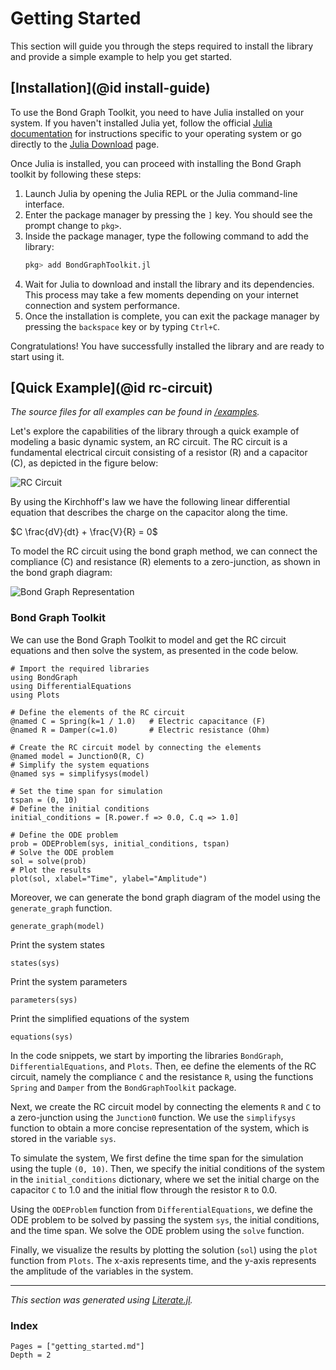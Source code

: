 # Getting Started

This section will guide you through the steps required to install the library and provide a simple example to help you get started.
## [Installation](@id install-guide)

To use the Bond Graph Toolkit, you need to have Julia installed on your system. If you haven't installed Julia yet, follow the official [Julia documentation](https://docs.julialang.org/en/v1/manual/getting-started/) for instructions specific to your operating system or go directly to the [Julia Download](https://julialang.org/downloads/) page.

Once Julia is installed, you can proceed with installing the Bond Graph toolkit by following these steps:

1. Launch Julia by opening the Julia REPL or the Julia command-line interface.
2. Enter the package manager by pressing the `]` key. You should see the prompt change to `pkg>`.
3. Inside the package manager, type the following command to add the library:
   ```julia
   pkg> add BondGraphToolkit.jl
   ```
4. Wait for Julia to download and install the library and its dependencies. This process may take a few moments depending on your internet connection and system performance.
5. Once the installation is complete, you can exit the package manager by pressing the `backspace` key or by typing `Ctrl+C`.

Congratulations! You have successfully installed the library and are ready to start using it.

## [Quick Example](@id rc-circuit)

 *The source files for all examples can be found in [/examples](https://github.com/felipecastrotc/BondGraph.jl/tree/master/examples/).*

Let's explore the capabilities of the library through a quick example of modeling a basic dynamic system, an RC circuit. The RC circuit is a fundamental electrical circuit consisting of a resistor (R) and a capacitor (C), as depicted in the figure below:

![RC Circuit](https://upload.wikimedia.org/wikipedia/commons/thumb/a/a4/Discharging_capacitor.svg/400px-Discharging_capacitor.svg.png)

By using the Kirchhoff's law we have the following linear differential equation that describes the charge on the capacitor along the time.

$C \frac{dV}{dt} + \frac{V}{R} = 0$

To model the RC circuit using the bond graph method, we can connect the compliance (C) and resistance (R) elements to a zero-junction, as shown in the bond graph diagram:

![Bond Graph Representation](../assets/bg_1dof.png)

### Bond Graph Toolkit

We can use the Bond Graph Toolkit to model and get the RC circuit equations and then solve the system, as presented in the code below.

````@example electrical_rc
# Import the required libraries
using BondGraph
using DifferentialEquations
using Plots

# Define the elements of the RC circuit
@named C = Spring(k=1 / 1.0)   # Electric capacitance (F)
@named R = Damper(c=1.0)       # Electric resistance (Ohm)

# Create the RC circuit model by connecting the elements
@named model = Junction0(R, C)
# Simplify the system equations
@named sys = simplifysys(model)

# Set the time span for simulation
tspan = (0, 10)
# Define the initial conditions
initial_conditions = [R.power.f => 0.0, C.q => 1.0]

# Define the ODE problem
prob = ODEProblem(sys, initial_conditions, tspan)
# Solve the ODE problem
sol = solve(prob)
# Plot the results
plot(sol, xlabel="Time", ylabel="Amplitude")
````

Moreover, we can generate the bond graph diagram of the model using the `generate_graph` function.

````@example electrical_rc
generate_graph(model)
````

Print the system states

````@example electrical_rc
states(sys)
````

Print the system parameters

````@example electrical_rc
parameters(sys)
````

Print the simplified equations of the system

````@example electrical_rc
equations(sys)
````

In the code snippets, we start by importing the libraries `BondGraph`, `DifferentialEquations`, and `Plots`. Then, ee define the elements of the RC circuit, namely the compliance `C` and the resistance `R`, using the functions `Spring` and `Damper` from the `BondGraphToolkit` package.

Next, we create the RC circuit model by connecting the elements `R` and `C` to a zero-junction using the `Junction0` function. We use the `simplifysys` function to obtain a more concise representation of the system, which is stored in the variable `sys`.

To simulate the system, We first define the time span for the simulation using the tuple `(0, 10)`. Then, we specify the initial conditions of the system in the `initial_conditions` dictionary, where we set the initial charge on the capacitor `C` to $1.0$ and the initial flow through the resistor `R` to $0.0$.

Using the `ODEProblem` function from `DifferentialEquations`, we define the ODE problem to be solved by passing the system `sys`, the initial conditions, and the time span. We solve the ODE problem using the `solve` function.

Finally, we visualize the results by plotting the solution (`sol`) using the `plot` function from `Plots`. The x-axis represents time, and the y-axis represents the amplitude of the variables in the system.

---

*This section was generated using [Literate.jl](https://github.com/fredrikekre/Literate.jl).*




### Index

```@contents
Pages = ["getting_started.md"]
Depth = 2
```